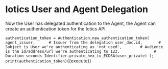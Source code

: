 # Iotics User and Agent Delegation

Now the User has delegated authentication to the Agent, the Agent can create an authentication token for the Iotics API.

`authentication_token = Authentication.new_authentication_token(
      agent_issuer,      # Issuer from the delegation
      user_doc.id,       # Subject is User we're authenticating as
      'not used',        # Audience is the id/address/url we're authenticating to
      123,               # Duration seconds
      Identifier.private_hex_to_ECDSA(user_private)
); print(authentication_token)`{{execute}}
